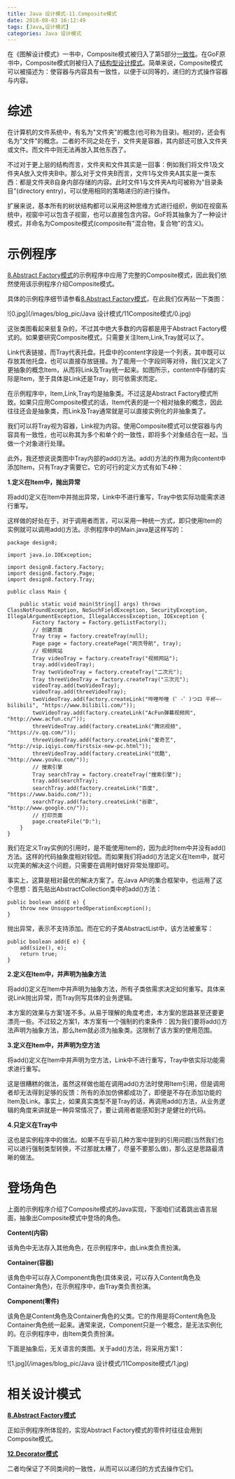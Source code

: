 ```yaml
---
title: Java 设计模式-11.Composite模式
date: 2018-08-03 16:12:49
tags: [Java,设计模式]
categories: Java 设计模式
---
```


在《图解设计模式》一书中，Composite模式被归入了第5部分[一致性]()。在GoF原书中，Composite模式则被归入了[结构型设计模式]()。简单来说，Composite模式可以被描述为：使容器与内容具有一致性，以便于以同等的，递归的方式操作容器与内容。

<!-- more -->

# 综述

在计算机的文件系统中，有名为"文件夹"的概念(也可称为目录)。相对的，还会有名为"文件"的概念。二者的不同之处在于，文件夹是容器，其内部还可放入文件夹或文件。而文件中则无法再放入其他东西了。

不过对于更上层的结构而言，文件夹和文件其实是一回事：例如我们将文件1及文件夹A放入文件夹B中。那么对于文件夹B而言，文件1与文件夹A其实是一类东西：都是文件夹B自身内部存储的内容。此时文件1与文件夹A均可被称为"目录条目"(directory entry)，可以使用相同的策略递归的进行操作。

扩展来说，基本所有的树状结构都可以采用这种思维方式进行组织，例如在视窗系统中，视窗中可以包含子视窗，也可以直接包含内容。GoF将其抽象为了一种设计模式，并命名为Composite模式(composite有"混合物，复合物"的含义)。

# 示例程序

[8.Abstract Factory模式]()的示例程序中应用了完整的Composite模式，因此我们依然使用该示例程序介绍Composite模式。

具体的示例程序细节请参看[8.Abstract Factory模式]()，在此我们仅再贴一下类图：

![0.jpg](/images/blog_pic/Java 设计模式/11Composite模式/0.jpg)

这张类图看起来挺复杂的，不过其中绝大多数的内容都是用于Abstract Factory模式的。如果要研究Composite模式，只需要关注Item,Link,Tray就可以了。

Link代表链接，而Tray代表托盘。托盘中的content字段是一个列表，其中既可以存放其他托盘，也可以直接存放链接。为了能用一个字段同等对待，我们又定义了更抽象的概念Item，从而将Link及Tray统一起来。如图所示，content中存储的实际是Item，至于具体是Link还是Tray，则可依需求而定。

在示例程序中，Item,Link,Tray均是抽象类。不过这是Abstract Factory模式所致。如果只应用Composite模式的话，Item代表的是一个相对抽象的概念，因此往往还会是抽象类，而Link及Tray通常就是可以直接实例化的非抽象类了。

我们可以将Tray视为容器，Link视为内容。使用Composite模式可以使容器与内容具有一致性，也可以称其为多个和单个的一致性，即将多个对象结合在一起，当做一个对象进行处理。

此外，我还想说说类图中Tray内部的add()方法。add()方法的作用为向content中添加Item，只有Tray才需要它。它的可行的定义方式有如下4种：

**1.定义在Item中，抛出异常**

将add()定义在Item中并抛出异常，Link中不进行重写，Tray中依实际功能需求进行重写。

这样做的好处在于，对于调用者而言，可以采用一种统一方式，即只使用Item的实例就可以调用add()方法。示例程序中的Main.java是这样写的：

```
package design8;

import java.io.IOException;

import design8.factory.Factory;
import design8.factory.Page;
import design8.factory.Tray;

public class Main {

    public static void main(String[] args) throws ClassNotFoundException, NoSuchFieldException, SecurityException, IllegalArgumentException, IllegalAccessException, IOException {
        Factory factory = Factory.getListFactory();
        // 创建页面
        Tray tray = factory.createTray(null);
        Page page = factory.createPage("网页导航", tray);
        // 视频网站
        Tray videoTray = factory.createTray("视频网站");
        tray.add(videoTray);
        Tray twoVideoTray = factory.createTray("二次元");
        Tray threeVideoTray = factory.createTray("三次元");
        videoTray.add(twoVideoTray);
        videoTray.add(threeVideoTray);
        twoVideoTray.add(factory.createLink("哔哩哔哩 (゜-゜)つロ 干杯~-bilibili", "https://www.bilibili.com/"));
        twoVideoTray.add(factory.createLink("AcFun弹幕视频网", "http://www.acfun.cn/"));
        threeVideoTray.add(factory.createLink("腾讯视频", "https://v.qq.com/"));
        threeVideoTray.add(factory.createLink("爱奇艺", "http://vip.iqiyi.com/firstsix-new-pc.html"));
        threeVideoTray.add(factory.createLink("优酷", "http://www.youku.com/"));
        // 搜索引擎
        Tray searchTray = factory.createTray("搜索引擎");
        tray.add(searchTray);
        searchTray.add(factory.createLink("百度", "https://www.baidu.com/"));
        searchTray.add(factory.createLink("谷歌", "http://www.google.cn/"));
        // 打印页面
        page.createFile("D:");
    }
}
```

我们在定义Tray实例的引用时，是不能使用Item的，因为此时Item中并没有add()方法。这样的代码抽象度相对较低。而如果我们将add()方法定义在Item中，就可以完美的解决这个问题，只需要在调用时做好异常处理即可。

事实上，这算是相对最优的解决方案了。在Java API的集合框架中，也运用了这个思想：首先贴出AbstractCollection类中的add()方法：

```
public boolean add(E e) {
    throw new UnsupportedOperationException();
}
```

抛出异常，表示不支持添加。而在它的子类AbstractList中，该方法被重写：

```
public boolean add(E e) {
    add(size(), e);
    return true;
}
```

**2.定义在Item中，并声明为抽象方法**

将add()定义在Item中并声明为抽象方法，所有子类依需求决定如何重写。具体来说Link抛出异常，而Tray则写具体的业务逻辑。

本方案的效果与方案1差不多。从易于理解的角度考虑，本方案的思路甚至还要更漂亮一些。不过较之方案1，本方案有一个强制的约束条件：因为我们要将add()方法声明为抽象方法，那么Item就必须为抽象类。这限制了该方案的使用范围。

**3.定义在Item中，并声明为空方法**

将add()定义在Item中并声明为空方法，Link中不进行重写，Tray中依实际功能需求进行重写。

这是很糟糕的做法，虽然这样做也能在调用add()方法时使用Item引用，但是调用者却无法得到足够的反馈：所有的添加仿佛都成功了，即便是不存在添加功能的Item及Link。事实上，如果真实类型不是Tray的话，再调用add()方法，从业务逻辑的角度来讲就是一种异常情况了，要让调用者能感知到才是健壮的代码。

**4.只定义在Tray中**

这也是实例程序中的做法。如果不在乎前几种方案中提到的引用问题(当然我们也可以进行强制类型转换，不过那就太糟了，尽量不要那么做)，那么这是思路最清晰的做法。

# 登场角色

上面的示例程序介绍了Composite模式的Java实现，下面咱们试着跳出语言层面，抽象出Composite模式中登场的角色。

**Content(内容)**

该角色中无法存入其他角色，在示例程序中，由Link类负责扮演。

**Container(容器)**

该角色中可以存入Component角色(具体来说，可以存入Content角色及Container角色)，在示例程序中，由Tray类负责扮演。

**Component(零件)**

该角色是Content角色及Container角色的父类。它的作用是将Content角色及Container角色统一起来。通常来说，Component只是一个概念，是无法实例化的。在示例程序中，由Item类负责扮演。

下面是抽象后，无关语言的类图。关于add()方法，将采用方案1：

![1.jpg](/images/blog_pic/Java 设计模式/11Composite模式/1.jpg)

# 相关设计模式

**[8.Abstract Factory模式]()**

正如示例程序所体现的，实现Abstract Factory模式的零件时往往会用到Composite模式。

**[12.Decorator模式]()**

二者均保证了不同类间的一致性，从而可以以递归的方式去操作它们。